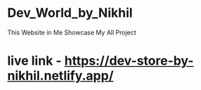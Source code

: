 # Dev_World_by_Nikhil
This Website in Me Showcase My All Project  
# live link - https://dev-store-by-nikhil.netlify.app/